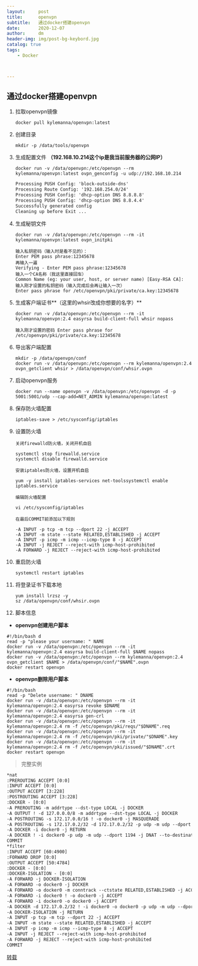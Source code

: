 ```yaml
---
layout:     post
title:      openvpn
subtitle:   通过docker搭建openvpn
date:       2020-12-07
author:     dm
header-img: img/post-bg-keybord.jpg
catalog: true
tags:
    - Docker



---
```


## 通过docker搭建openvpn

1. 拉取openvpn镜像

   `docker pull kylemanna/openvpn:latest`

   

2. 创建目录

   ``mkdir -p /data/tools/openvpn``

   

3. 生成配置文件 **（192.168.10.214这个ip是我当前服务器的公网IP）**

   ``docker run -v /data/openvpn:/etc/openvpn --rm kylemanna/openvpn:latest ovpn_genconfig -u udp://192.168.10.214``

   ````tex
   Processing PUSH Config: 'block-outside-dns'
   Processing Route Config: '192.168.254.0/24'
   Processing PUSH Config: 'dhcp-option DNS 8.8.8.8'
   Processing PUSH Config: 'dhcp-option DNS 8.8.4.4'
   Successfully generated config
   Cleaning up before Exit ...
   ````

4. 生成秘钥文件

   `docker run -v /data/openvpn:/etc/openvpn --rm -it kylemanna/openvpn:latest ovpn_initpki`

   ``` te
   输入私钥密码（输入时是看不见的）：
   Enter PEM pass phrase:12345678
   再输入一遍
   Verifying - Enter PEM pass phrase:12345678
   输入一个CA名称（我这里直接回车）
   Common Name (eg: your user, host, or server name) [Easy-RSA CA]:
   输入刚才设置的私钥密码（输入完成后会再让输入一次）
   Enter pass phrase for /etc/openvpn/pki/private/ca.key:12345678
   ```

   

   

5. 生成客户端证书**（这里的whsir改成你想要的名字）**

   `docker run -v /data/openvpn:/etc/openvpn --rm -it kylemanna/openvpn:2.4 easyrsa build-client-full whsir nopass`

   `输入刚才设置的密码
   Enter pass phrase for /etc/openvpn/pki/private/ca.key:12345678`

   

6. 导出客户端配置

   ``` shell
   mkdir -p /data/openvpn/conf
   docker run -v /data/openvpn:/etc/openvpn --rm kylemanna/openvpn:2.4 ovpn_getclient whsir > /data/openvpn/conf/whsir.ovpn
   ```

   

7. 启动openvpn服务

   ``` doc
   docker run --name openvpn -v /data/openvpn:/etc/openvpn -d -p 5001:5001/udp --cap-add=NET_ADMIN kylemanna/openvpn:latest
   ```

   

8. 保存防火墙配置

   `iptables-save > /etc/sysconfig/iptables`

   

9. 设置防火墙

   `关闭firewalld防火墙，关闭开机自启`

   ``` shell
   systemctl stop firewalld.service
   systemctl disable firewalld.service
   ```

   

   `安装iptables防火墙，设置开机自启`

   `yum -y install iptables-services net-toolssystemctl enable iptables.service`

   `编辑防火墙配置`

   `vi /etc/sysconfig/iptables`

   `在最后COMMIT前添加以下规则`

   ``` shell
   -A INPUT -p tcp -m tcp --dport 22 -j ACCEPT
   -A INPUT -m state --state RELATED,ESTABLISHED -j ACCEPT
   -A INPUT -p icmp -m icmp --icmp-type 8 -j ACCEPT
   -A INPUT -j REJECT --reject-with icmp-host-prohibited
   -A FORWARD -j REJECT --reject-with icmp-host-prohibited
   ```

   

10. 重启防火墙

    `systemctl restart iptables`

11. 将登录证书下载本地

    ``` shell
    yum install lrzsz -y
    sz /data/openvpn/conf/whsir.ovpn
    ```

    

12. 脚本信息

* **openvpn创建用户脚本**

``` shell
#!/bin/bash d
read -p "please your username: " NAME
docker run -v /data/openvpn:/etc/openvpn --rm -it kylemanna/openvpn:2.4 easyrsa build-client-full $NAME nopass
docker run -v /data/openvpn:/etc/openvpn --rm kylemanna/openvpn:2.4 ovpn_getclient $NAME > /data/openvpn/conf/"$NAME".ovpn
docker restart openvpn
```

* **openvpn删除用户脚本**

```shell
#!/bin/bash
read -p "Delete username: " DNAME
docker run -v /data/openvpn:/etc/openvpn --rm -it kylemanna/openvpn:2.4 easyrsa revoke $DNAME
docker run -v /data/openvpn:/etc/openvpn --rm -it kylemanna/openvpn:2.4 easyrsa gen-crl
docker run -v /data/openvpn:/etc/openvpn --rm -it kylemanna/openvpn:2.4 rm -f /etc/openvpn/pki/reqs/"$DNAME".req
docker run -v /data/openvpn:/etc/openvpn --rm -it kylemanna/openvpn:2.4 rm -f /etc/openvpn/pki/private/"$DNAME".key
docker run -v /data/openvpn:/etc/openvpn --rm -it kylemanna/openvpn:2.4 rm -f /etc/openvpn/pki/issued/"$DNAME".crt
docker restart openvpn
```

> 完整实例

``` latex
*nat
:PREROUTING ACCEPT [0:0]
:INPUT ACCEPT [0:0]
:OUTPUT ACCEPT [3:228]
:POSTROUTING ACCEPT [3:228]
:DOCKER - [0:0]
-A PREROUTING -m addrtype --dst-type LOCAL -j DOCKER
-A OUTPUT ! -d 127.0.0.0/8 -m addrtype --dst-type LOCAL -j DOCKER
-A POSTROUTING -s 172.17.0.0/16 ! -o docker0 -j MASQUERADE
-A POSTROUTING -s 172.17.0.2/32 -d 172.17.0.2/32 -p udp -m udp --dport 1194 -j MASQUERADE
-A DOCKER -i docker0 -j RETURN
-A DOCKER ! -i docker0 -p udp -m udp --dport 1194 -j DNAT --to-destination 172.17.0.2:1194
COMMIT
*filter
:INPUT ACCEPT [60:4900]
:FORWARD DROP [0:0]
:OUTPUT ACCEPT [50:4784]
:DOCKER - [0:0]
:DOCKER-ISOLATION - [0:0]
-A FORWARD -j DOCKER-ISOLATION
-A FORWARD -o docker0 -j DOCKER
-A FORWARD -o docker0 -m conntrack --ctstate RELATED,ESTABLISHED -j ACCEPT
-A FORWARD -i docker0 ! -o docker0 -j ACCEPT
-A FORWARD -i docker0 -o docker0 -j ACCEPT
-A DOCKER -d 172.17.0.2/32 ! -i docker0 -o docker0 -p udp -m udp --dport 1194 -j ACCEPT
-A DOCKER-ISOLATION -j RETURN
-A INPUT -p tcp -m tcp --dport 22 -j ACCEPT
-A INPUT -m state --state RELATED,ESTABLISHED -j ACCEPT
-A INPUT -p icmp -m icmp --icmp-type 8 -j ACCEPT
-A INPUT -j REJECT --reject-with icmp-host-prohibited
-A FORWARD -j REJECT --reject-with icmp-host-prohibited
COMMIT
```

[转载](https://blog.whsir.com/post-2809.html)